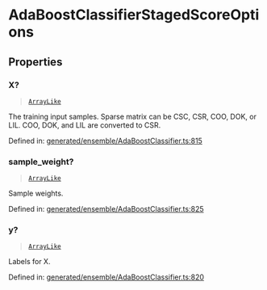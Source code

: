 # AdaBoostClassifierStagedScoreOptions

## Properties

### X?

> [`ArrayLike`](../types/ArrayLike.md)

The training input samples. Sparse matrix can be CSC, CSR, COO, DOK, or LIL. COO, DOK, and LIL are converted to CSR.

Defined in:  [generated/ensemble/AdaBoostClassifier.ts:815](https://github.com/transitive-bullshit/scikit-learn-ts/blob/122b3c0/packages/sklearn/src/generated/ensemble/AdaBoostClassifier.ts#L815)

### sample\_weight?

> [`ArrayLike`](../types/ArrayLike.md)

Sample weights.

Defined in:  [generated/ensemble/AdaBoostClassifier.ts:825](https://github.com/transitive-bullshit/scikit-learn-ts/blob/122b3c0/packages/sklearn/src/generated/ensemble/AdaBoostClassifier.ts#L825)

### y?

> [`ArrayLike`](../types/ArrayLike.md)

Labels for X.

Defined in:  [generated/ensemble/AdaBoostClassifier.ts:820](https://github.com/transitive-bullshit/scikit-learn-ts/blob/122b3c0/packages/sklearn/src/generated/ensemble/AdaBoostClassifier.ts#L820)
